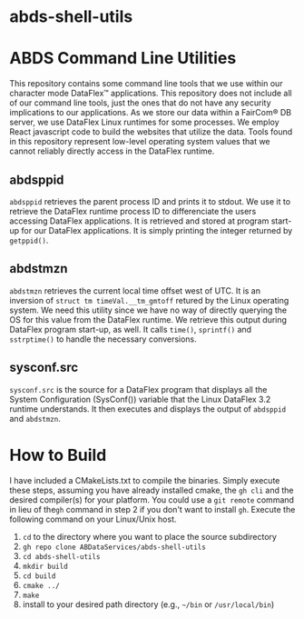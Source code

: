 # abds-shell-utils

# ABDS Command Line Utilities
This repository contains some command line tools that we use within our character mode DataFlex™ applications. This repository does not include all of our command line tools, just the ones that do not have any security implications to our applications. As we store our data within a FairCom&reg; DB server, we use DataFlex Linux runtimes for some processes. We employ React javascript code to build the websites that utilize the data. Tools found in this repository represent low-level operating system values that we cannot reliably directly access in the DataFlex runtime.

## abdsppid
<code>abdsppid</code> retrieves the parent process ID and prints it to stdout. We use it to retrieve the DataFlex runtime process ID to differenciate the users accessing DataFlex applications. It is retrieved and stored at program start-up for our DataFlex applications. It is simply printing the integer returned by <code>getppid()</code>.

## abdstmzn
<code>abdstmzn</code> retrieves the current local time offset west of UTC. It is an inversion of <code>struct tm timeVal.__tm_gmtoff</code> retured by the Linux operating system. We need this utility since we have no way of directly querying the OS for this value from the DataFlex runtime. We retrieve this output during DataFlex program start-up, as well. It calls <code>time()</code>, <code>sprintf()</code> and <code>sstrptime()</code> to handle the necessary conversions.

## sysconf.src
<code>sysconf.src</code> is the source for a DataFlex program that displays all the System Configuration (SysConf()) variable that the Linux DataFlex 3.2 runtime understands. It then executes and displays the output of <code>abdsppid</code> and <code>abdstmzn</code>. 

# How to Build
I have included a CMakeLists.txt to compile the binaries. Simply execute these steps, assuming you have already installed cmake, the <code>gh cli</code> and the desired compiler(s) for your platform. You could use a <code>git remote</code> command in lieu of the<code>gh</code> command in step 2 if you don't want to install <code>gh</code>. Execute the following command on your Linux/Unix host.
1. <code>cd</code> to the directory where you want to place the source subdirectory
2. <code>gh repo clone ABDataServices/abds-shell-utils</code>
3. <code>cd abds-shell-utils</code>
4. <code>mkdir build</code>
5. <code>cd build</code>
6. <code>cmake ../</code>
7. <code>make</code>
8. install to your desired path directory (e.g., <code>~/bin</code> or <code>/usr/local/bin</code>)
